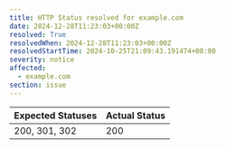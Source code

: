 ```yaml
---
title: HTTP Status resolved for example.com
date: 2024-12-28T11:23:03+00:00Z
resolved: True
resolvedWhen: 2024-12-28T11:23:03+00:00Z
resolvedStartTime: 2024-10-25T21:09:43.191474+00:00
severity: notice
affected:
  - example.com
section: issue
---
```


| Expected Statuses | Actual Status  |
|-------------------|----------------|
| 200, 301, 302 | 200 |
